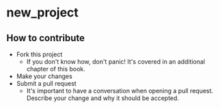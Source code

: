 # new_project

## How to contribute
- Fork this project
  - If you don't know how, don't panic! It's covered in an additional chapter of this book.
- Make your changes
- Submit a pull request
  - It's important to have a conversation when opening a pull request. Describe your change and why it should be accepted.
